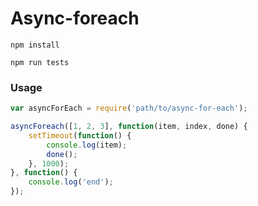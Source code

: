 # Async-foreach

```
npm install

npm run tests
```

### Usage

```javascript
var asyncForEach = require('path/to/async-for-each');

asyncForeach([1, 2, 3], function(item, index, done) {
    setTimeout(function() {
        console.log(item);
        done();
    }, 1000);
}, function() {
    console.log('end');
});
```
